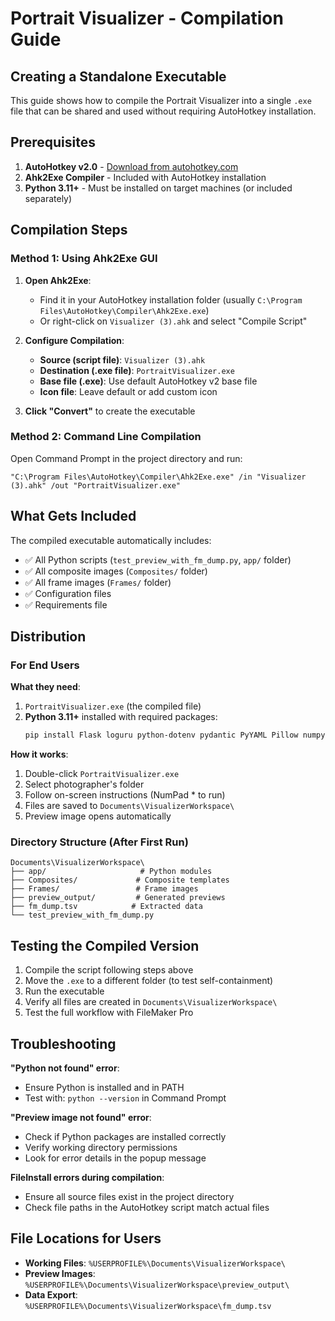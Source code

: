 # Portrait Visualizer - Compilation Guide

## Creating a Standalone Executable

This guide shows how to compile the Portrait Visualizer into a single `.exe` file that can be shared and used without requiring AutoHotkey installation.

## Prerequisites

1. **AutoHotkey v2.0** - [Download from autohotkey.com](https://www.autohotkey.com/)
2. **Ahk2Exe Compiler** - Included with AutoHotkey installation
3. **Python 3.11+** - Must be installed on target machines (or included separately)

## Compilation Steps

### Method 1: Using Ahk2Exe GUI

1. **Open Ahk2Exe**:
   - Find it in your AutoHotkey installation folder (usually `C:\Program Files\AutoHotkey\Compiler\Ahk2Exe.exe`)
   - Or right-click on `Visualizer (3).ahk` and select "Compile Script"

2. **Configure Compilation**:
   - **Source (script file)**: `Visualizer (3).ahk`
   - **Destination (.exe file)**: `PortraitVisualizer.exe`
   - **Base file (.exe)**: Use default AutoHotkey v2 base file
   - **Icon file**: Leave default or add custom icon

3. **Click "Convert"** to create the executable

### Method 2: Command Line Compilation

Open Command Prompt in the project directory and run:

```batch
"C:\Program Files\AutoHotkey\Compiler\Ahk2Exe.exe" /in "Visualizer (3).ahk" /out "PortraitVisualizer.exe"
```

## What Gets Included

The compiled executable automatically includes:
- ✅ All Python scripts (`test_preview_with_fm_dump.py`, `app/` folder)
- ✅ All composite images (`Composites/` folder)
- ✅ All frame images (`Frames/` folder)
- ✅ Configuration files
- ✅ Requirements file

## Distribution

### For End Users

**What they need**:
1. `PortraitVisualizer.exe` (the compiled file)
2. **Python 3.11+** installed with required packages:
   ```bash
   pip install Flask loguru python-dotenv pydantic PyYAML Pillow numpy opencv-python python-magic winocr
   ```

**How it works**:
1. Double-click `PortraitVisualizer.exe`
2. Select photographer's folder
3. Follow on-screen instructions (NumPad * to run)
4. Files are saved to `Documents\VisualizerWorkspace\`
5. Preview image opens automatically

### Directory Structure (After First Run)

```
Documents\VisualizerWorkspace\
├── app/                     # Python modules
├── Composites/             # Composite templates
├── Frames/                 # Frame images
├── preview_output/         # Generated previews
├── fm_dump.tsv            # Extracted data
└── test_preview_with_fm_dump.py
```

## Testing the Compiled Version

1. Compile the script following steps above
2. Move the `.exe` to a different folder (to test self-containment)
3. Run the executable
4. Verify all files are created in `Documents\VisualizerWorkspace\`
5. Test the full workflow with FileMaker Pro

## Troubleshooting

**"Python not found" error**:
- Ensure Python is installed and in PATH
- Test with: `python --version` in Command Prompt

**"Preview image not found" error**:
- Check if Python packages are installed correctly
- Verify working directory permissions
- Look for error details in the popup message

**FileInstall errors during compilation**:
- Ensure all source files exist in the project directory
- Check file paths in the AutoHotkey script match actual files

## File Locations for Users

- **Working Files**: `%USERPROFILE%\Documents\VisualizerWorkspace\`
- **Preview Images**: `%USERPROFILE%\Documents\VisualizerWorkspace\preview_output\`
- **Data Export**: `%USERPROFILE%\Documents\VisualizerWorkspace\fm_dump.tsv`
